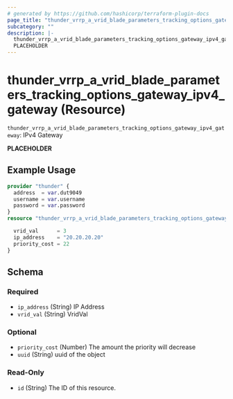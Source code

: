 ```yaml
---
# generated by https://github.com/hashicorp/terraform-plugin-docs
page_title: "thunder_vrrp_a_vrid_blade_parameters_tracking_options_gateway_ipv4_gateway Resource - terraform-provider-thunder"
subcategory: ""
description: |-
  thunder_vrrp_a_vrid_blade_parameters_tracking_options_gateway_ipv4_gateway: IPv4 Gateway
  PLACEHOLDER
---
```


# thunder_vrrp_a_vrid_blade_parameters_tracking_options_gateway_ipv4_gateway (Resource)

`thunder_vrrp_a_vrid_blade_parameters_tracking_options_gateway_ipv4_gateway`: IPv4 Gateway

__PLACEHOLDER__

## Example Usage

```terraform
provider "thunder" {
  address  = var.dut9049
  username = var.username
  password = var.password
}
resource "thunder_vrrp_a_vrid_blade_parameters_tracking_options_gateway_ipv4_gateway" "thunder_vrrp_a_vrid_blade_parameters_tracking_options_gateway_ipv4_gateway" {

  vrid_val      = 3
  ip_address    = "20.20.20.20"
  priority_cost = 22
}
```

<!-- schema generated by tfplugindocs -->
## Schema

### Required

- `ip_address` (String) IP Address
- `vrid_val` (String) VridVal

### Optional

- `priority_cost` (Number) The amount the priority will decrease
- `uuid` (String) uuid of the object

### Read-Only

- `id` (String) The ID of this resource.


